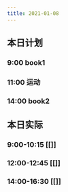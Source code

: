 ```yaml
---
title: 2021-01-08
---
```


## 本日计划
### 9:00 book1
### 11:00 运动
### 14:00 book2
## 本日实际
### 9:00-10:15 [[]]
### 12:00-12:45 [[]]
### 14:00-16:30 [[]]
### 
